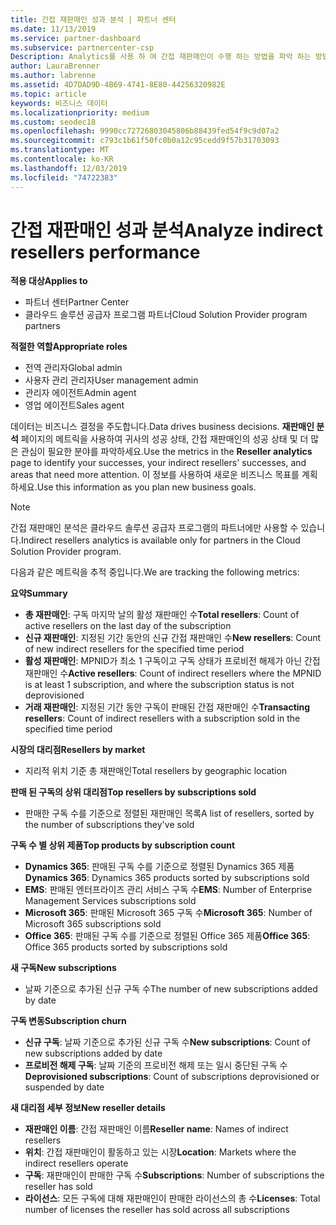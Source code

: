 ```yaml
---
title: 간접 재판매인 성과 분석 | 파트너 센터
ms.date: 11/13/2019
ms.service: partner-dashboard
ms.subservice: partnercenter-csp
Description: Analytics를 사용 하 여 간접 재판매인이 수행 하는 방법을 파악 하는 방법을 알아보고 성공 및 영역에서 더 많은 주의가 필요할 수 있습니다.
author: LauraBrenner
ms.author: labrenne
ms.assetid: 4D7DAD9D-4B69-4741-8E80-44256320982E
ms.topic: article
keywords: 비즈니스 데이터
ms.localizationpriority: medium
ms.custom: seodec18
ms.openlocfilehash: 9990cc72726803045806b88439fed54f9c9d07a2
ms.sourcegitcommit: c793c1b61f50fc0b0a12c95cedd9f57b31703093
ms.translationtype: MT
ms.contentlocale: ko-KR
ms.lasthandoff: 12/03/2019
ms.locfileid: "74722383"
---
```

# <a name="analyze-indirect-resellers-performance"></a><span data-ttu-id="c5d45-104">간접 재판매인 성과 분석</span><span class="sxs-lookup"><span data-stu-id="c5d45-104">Analyze indirect resellers performance</span></span> 

<span data-ttu-id="c5d45-105">**적용 대상**</span><span class="sxs-lookup"><span data-stu-id="c5d45-105">**Applies to**</span></span>

- <span data-ttu-id="c5d45-106">파트너 센터</span><span class="sxs-lookup"><span data-stu-id="c5d45-106">Partner Center</span></span>
- <span data-ttu-id="c5d45-107">클라우드 솔루션 공급자 프로그램 파트너</span><span class="sxs-lookup"><span data-stu-id="c5d45-107">Cloud Solution Provider program partners</span></span>

<span data-ttu-id="c5d45-108">**적절한 역할**</span><span class="sxs-lookup"><span data-stu-id="c5d45-108">**Appropriate roles**</span></span>

- <span data-ttu-id="c5d45-109">전역 관리자</span><span class="sxs-lookup"><span data-stu-id="c5d45-109">Global admin</span></span>
- <span data-ttu-id="c5d45-110">사용자 관리 관리자</span><span class="sxs-lookup"><span data-stu-id="c5d45-110">User management admin</span></span>
- <span data-ttu-id="c5d45-111">관리자 에이전트</span><span class="sxs-lookup"><span data-stu-id="c5d45-111">Admin agent</span></span>
- <span data-ttu-id="c5d45-112">영업 에이전트</span><span class="sxs-lookup"><span data-stu-id="c5d45-112">Sales agent</span></span>

<span data-ttu-id="c5d45-113">데이터는 비즈니스 결정을 주도합니다.</span><span class="sxs-lookup"><span data-stu-id="c5d45-113">Data drives business decisions.</span></span> <span data-ttu-id="c5d45-114">**재판매인 분석** 페이지의 메트릭을 사용하여 귀사의 성공 상태, 간접 재판매인의 성공 상태 및 더 많은 관심이 필요한 분야를 파악하세요.</span><span class="sxs-lookup"><span data-stu-id="c5d45-114">Use the metrics in the **Reseller analytics** page to identify your successes, your indirect resellers' successes, and areas that need more attention.</span></span> <span data-ttu-id="c5d45-115">이 정보를 사용하여 새로운 비즈니스 목표를 계획하세요.</span><span class="sxs-lookup"><span data-stu-id="c5d45-115">Use this information as you plan new business goals.</span></span>

> [!NOTE]
> <span data-ttu-id="c5d45-116">간접 재판매인 분석은 클라우드 솔루션 공급자 프로그램의 파트너에만 사용할 수 있습니다.</span><span class="sxs-lookup"><span data-stu-id="c5d45-116">Indirect resellers analytics is available only for partners in the Cloud Solution Provider program.</span></span>

<span data-ttu-id="c5d45-117">다음과 같은 메트릭을 추적 중입니다.</span><span class="sxs-lookup"><span data-stu-id="c5d45-117">We are tracking the following metrics:</span></span>

<span data-ttu-id="c5d45-118">**요약**</span><span class="sxs-lookup"><span data-stu-id="c5d45-118">**Summary**</span></span>  
 - <span data-ttu-id="c5d45-119">**총 재판매인**: 구독 마지막 날의 활성 재판매인 수</span><span class="sxs-lookup"><span data-stu-id="c5d45-119">**Total resellers**: Count of active resellers on the last day of the subscription</span></span>  
 - <span data-ttu-id="c5d45-120">**신규 재판매인**: 지정된 기간 동안의 신규 간접 재판매인 수</span><span class="sxs-lookup"><span data-stu-id="c5d45-120">**New resellers**: Count of new indirect resellers for the specified time period</span></span>  
 - <span data-ttu-id="c5d45-121">**활성 재판매인**: MPNID가 최소 1 구독이고 구독 상태가 프로비전 해제가 아닌 간접 재판매인 수</span><span class="sxs-lookup"><span data-stu-id="c5d45-121">**Active resellers**: Count of indirect resellers where the MPNID is at least 1 subscription, and where the subscription status is not deprovisioned</span></span>  
 - <span data-ttu-id="c5d45-122">**거래 재판매인**: 지정된 기간 동안 구독이 판매된 간접 재판매인 수</span><span class="sxs-lookup"><span data-stu-id="c5d45-122">**Transacting resellers**: Count of indirect resellers with a subscription sold in the specified time period</span></span>  

<span data-ttu-id="c5d45-123">**시장의 대리점**</span><span class="sxs-lookup"><span data-stu-id="c5d45-123">**Resellers by market**</span></span>  
 - <span data-ttu-id="c5d45-124">지리적 위치 기준 총 재판매인</span><span class="sxs-lookup"><span data-stu-id="c5d45-124">Total resellers by geographic location</span></span>  

<span data-ttu-id="c5d45-125">**판매 된 구독의 상위 대리점**</span><span class="sxs-lookup"><span data-stu-id="c5d45-125">**Top resellers by subscriptions sold**</span></span>
 - <span data-ttu-id="c5d45-126">판매한 구독 수를 기준으로 정렬된 재판매인 목록</span><span class="sxs-lookup"><span data-stu-id="c5d45-126">A list of resellers, sorted by the number of subscriptions they've sold</span></span>  

<span data-ttu-id="c5d45-127">**구독 수 별 상위 제품**</span><span class="sxs-lookup"><span data-stu-id="c5d45-127">**Top products by subscription count**</span></span>  
 - <span data-ttu-id="c5d45-128">**Dynamics 365**: 판매된 구독 수를 기준으로 정렬된 Dynamics 365 제품</span><span class="sxs-lookup"><span data-stu-id="c5d45-128">**Dynamics 365**: Dynamics 365 products sorted by subscriptions sold</span></span>  
 - <span data-ttu-id="c5d45-129">**EMS**: 판매된 엔터프라이즈 관리 서비스 구독 수</span><span class="sxs-lookup"><span data-stu-id="c5d45-129">**EMS**: Number of Enterprise Management Services subscriptions sold</span></span>  
 - <span data-ttu-id="c5d45-130">**Microsoft 365**: 판매된 Microsoft 365 구독 수</span><span class="sxs-lookup"><span data-stu-id="c5d45-130">**Microsoft 365**: Number of Microsoft 365 subscriptions sold</span></span>  
 - <span data-ttu-id="c5d45-131">**Office 365**: 판매된 구독 수를 기준으로 정렬된 Office 365 제품</span><span class="sxs-lookup"><span data-stu-id="c5d45-131">**Office 365**: Office 365 products sorted by subscriptions sold</span></span>  

<span data-ttu-id="c5d45-132">**새 구독**</span><span class="sxs-lookup"><span data-stu-id="c5d45-132">**New subscriptions**</span></span>  
 - <span data-ttu-id="c5d45-133">날짜 기준으로 추가된 신규 구독 수</span><span class="sxs-lookup"><span data-stu-id="c5d45-133">The number of new subscriptions added by date</span></span>  

<span data-ttu-id="c5d45-134">**구독 변동**</span><span class="sxs-lookup"><span data-stu-id="c5d45-134">**Subscription churn**</span></span>  
 - <span data-ttu-id="c5d45-135">**신규 구독**: 날짜 기준으로 추가된 신규 구독 수</span><span class="sxs-lookup"><span data-stu-id="c5d45-135">**New subscriptions**: Count of new subscriptions added by date</span></span>  
 - <span data-ttu-id="c5d45-136">**프로비전 해제 구독**: 날짜 기준의 프로비전 해제 또는 일시 중단된 구독 수</span><span class="sxs-lookup"><span data-stu-id="c5d45-136">**Deprovisioned subscriptions**: Count of subscriptions deprovisioned or suspended by date</span></span>  

<span data-ttu-id="c5d45-137">**새 대리점 세부 정보**</span><span class="sxs-lookup"><span data-stu-id="c5d45-137">**New reseller details**</span></span>  
 - <span data-ttu-id="c5d45-138">**재판매인 이름**: 간접 재판매인 이름</span><span class="sxs-lookup"><span data-stu-id="c5d45-138">**Reseller name**: Names of indirect resellers</span></span>  
 - <span data-ttu-id="c5d45-139">**위치**: 간접 재판매인이 활동하고 있는 시장</span><span class="sxs-lookup"><span data-stu-id="c5d45-139">**Location**: Markets where the indirect resellers operate</span></span>  
 - <span data-ttu-id="c5d45-140">**구독**: 재판매인이 판매한 구독 수</span><span class="sxs-lookup"><span data-stu-id="c5d45-140">**Subscriptions**: Number of subscriptions the reseller has sold</span></span>  
 - <span data-ttu-id="c5d45-141">**라이선스**: 모든 구독에 대해 재판매인이 판매한 라이선스의 총 수</span><span class="sxs-lookup"><span data-stu-id="c5d45-141">**Licenses**: Total number of licenses the reseller has sold across all subscriptions</span></span>  
  
  